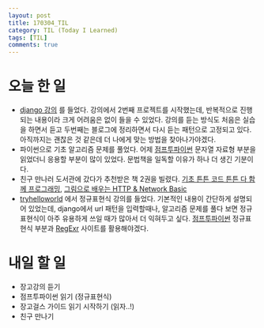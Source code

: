 ```yaml
---
layout: post
title: 170304_TIL
category: TIL (Today I Learned)
tags: [TIL]
comments: true
---
```

# 오늘 한 일
- [django 강의](https://www.inflearn.com/course/django-%ED%8C%8C%EC%9D%B4%EC%8D%AC-%EC%9E%A5%EA%B3%A0-%EA%B0%95%EC%A2%8C/) 를 들었다. 강의에서 2번째 프로젝트를 시작했는데, 반복적으로 진행되는 내용이라 크게 어려움은 없이 들을 수 있었다. 강의를 듣는 방식도 처음은 실습을 하면서 듣고 두번째는 블로그에 정리하면서 다시 듣는 패턴으로 고정되고 있다. 아직까지는 괜찮은 것 같은데 더 나에게 맞는 방법을 찾아나가야겠다.
- 파이썬으로 기초 알고리즘 문제를 풀었다. 어제 [점프투파이썬](https://wikidocs.net/13) 문자열 자료형 부분을 읽었더니 응용할 부분이 많이 있었다. 문법책을 일독할 이유가 하나 더 생긴 기분이다.
- 친구 만나러 도서관에 갔다가 추천받은 책 2권을 빌렸다. [기초 튼튼 코드 튼튼 다 함께 프로그래밍](http://www.kyobobook.co.kr/product/detailViewKor.laf?ejkGb=KOR&mallGb=KOR&barcode=9791185890494&orderClick=QSA#review), [그림으로 배우는 HTTP & Network Basic](http://www.kyobobook.co.kr/product/detailViewKor.laf?mallGb=KOR&ejkGb=KOR&barcode=9788931447897)
- [tryhelloworld](http://tryhelloworld.co.kr/courses/%EC%A0%95%EA%B7%9C%ED%91%9C%ED%98%84%EC%8B%9D) 에서 정규표현식 강의를 들었다. 기본적인 내용이 간단하게 설명되어 있었는데, django에서 url 패턴을 입력할때나, 알고리즘 문제를 풀다 보면 정규표현식이 아주 유용하게 쓰일 때가 많아서 더 익혀두고 싶다. [점프투파이썬](https://wikidocs.net/13) 정규표현식 부분과 [RegExr](http://regexr.com/) 사이트를 활용해야겠다.

# 내일 할 일
- 장고강의 듣기
- 점프투파이썬 읽기 (정규표현식)
- 장고걸스 가이드 읽기 시작하기 (읽자..!)
- 친구 만나기
